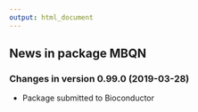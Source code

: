 ```yaml
---
output: html_document
---
```

## News in package MBQN 

### Changes in version 0.99.0 (2019-03-28)
- Package submitted to Bioconductor


